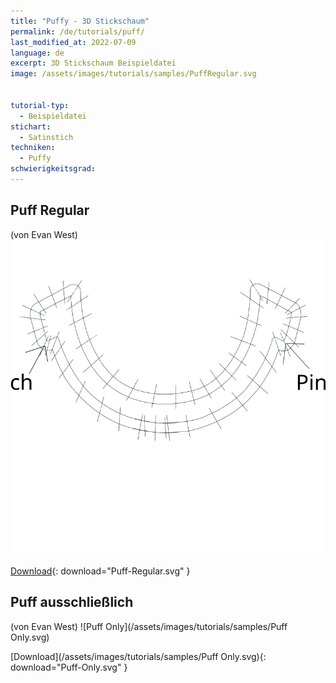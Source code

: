```yaml
---
title: "Puffy - 3D Stickschaum"
permalink: /de/tutorials/puff/
last_modified_at: 2022-07-09
language: de
excerpt: 3D Stickschaum Beispieldatei
image: /assets/images/tutorials/samples/PuffRegular.svg


tutorial-typ:
  - Beispieldatei
stichart:
  - Satinstich
techniken:
  - Puffy
schwierigkeitsgrad: 
---
```

## Puff Regular 

(von Evan West)
![Puff Regular](/assets/images/tutorials/samples/PuffRegular.svg)

[Download](/assets/images/tutorials/samples/PuffRegular.svg){: download="Puff-Regular.svg" }

## Puff ausschließlich 

(von Evan West)
![Puff Only](/assets/images/tutorials/samples/Puff Only.svg)

[Download](/assets/images/tutorials/samples/Puff Only.svg){: download="Puff-Only.svg" }
